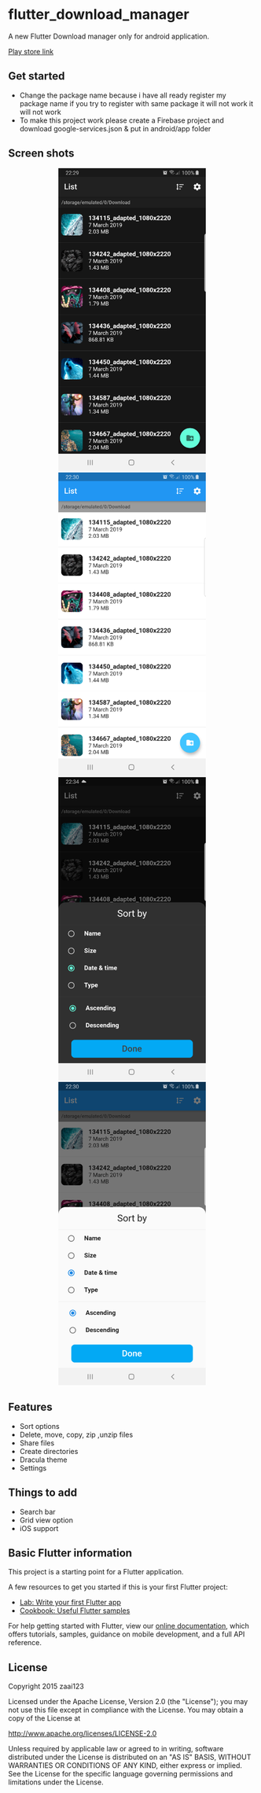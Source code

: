 # flutter_download_manager

A new Flutter Download manager only for android application.

[Play store link](https://play.google.com/store/apps/details?id=com.gamesoft.download)

## Get started
- Change the package name because i have all ready register my package name if you try to register with same package it will not work it will not work
- To make this project work please create a Firebase project and download google-services.json & put in android/app folder


## Screen shots
<p align="center">
  <img src="https://github.com/zaai123/Flutter-download-manager/blob/master/1_dark.png",  width="300">
  <img src="https://github.com/zaai123/Flutter-download-manager/blob/master/1_white.png",  width="300">
  <img src="https://github.com/zaai123/Flutter-download-manager/blob/master/2_dark.png",  width="300">
  <img src="https://github.com/zaai123/Flutter-download-manager/blob/master/2_white.png",  width="300">
</p>

## Features
- Sort options
- Delete, move, copy, zip ,unzip files
- Share files
- Create directories
- Dracula theme
- Settings

## Things to add
- Search bar
- Grid view option
- iOS support

## Basic Flutter information

This project is a starting point for a Flutter application.

A few resources to get you started if this is your first Flutter project:

- [Lab: Write your first Flutter app](https://flutter.dev/docs/get-started/codelab)
- [Cookbook: Useful Flutter samples](https://flutter.dev/docs/cookbook)

For help getting started with Flutter, view our
[online documentation](https://flutter.dev/docs), which offers tutorials,
samples, guidance on mobile development, and a full API reference.

## License
Copyright 2015 zaai123

Licensed under the Apache License, Version 2.0 (the "License");
you may not use this file except in compliance with the License.
You may obtain a copy of the License at

   http://www.apache.org/licenses/LICENSE-2.0

Unless required by applicable law or agreed to in writing, software
distributed under the License is distributed on an "AS IS" BASIS,
WITHOUT WARRANTIES OR CONDITIONS OF ANY KIND, either express or implied.
See the License for the specific language governing permissions and
limitations under the License.